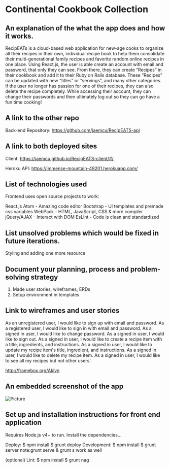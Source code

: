 # Continental Cookbook Collection

## An explanation of the what the app does and how it works.
RecipEATs is a cloud-based web application for new-age cooks to organize all their recipes in their own, individual recipe book to help them consolidate their multi-generational family recipes and favorite random online recipes in one place. Using React.js, the user is able create an account with email and password, that only they can see. From there, they can create “Recipes” in their cookbook and add it to their Ruby on Rails database. These “Recipes” can be updated with new “titles” or “servings”, and many other categories. If the user no longer has passion for one of their recipes, they can also delete the recipe completely. While accessing their account, they can change their passwords and then ultimately log out so they can go have a fun time cooking!

## A link to the other repo
Back-end Repository: https://github.com/jaemcu/RecipEATS-api

## A link to both deployed sites
Client: https://jaemcu.github.io/RecipEATS-client/#/

Heroku API: https://immense-mountain-49201.herokuapp.com/

## List of technologies used
Frontend uses open source projects to work:

React.js
Atom - Amazing code editor
Bootstrap - UI templates and premade css variables
WebPack - HTML, JavaScript, CSS & more compiler
jQuery/AJAX - Interact with DOM
EsLint - Code is clean and standardized

## List unsolved problems which would be fixed in future iterations.

Styling and adding one more resource

## Document your planning, process and problem-solving strategy

1. Made user stories, wireframes, ERDs
2. Setup environment in templates

## Link to wireframes and user stories

As an unregistered user, I would like to sign up with email and password.
As a registered user, I would like to sign in with email and password.
As a signed in user, I would like to change password.
As a signed in user, I would like to sign out.
As a signed in user, I would like to create a recipe item with a title, ingredients, and instructions.
As a signed in user, I would like to update my recipe item's title, ingredient, and instructions.
As a signed in user, I would like to delete my recipe item.
As a signed in user, I would like to see all my recipes but not other users'.

http://framebox.org/Aklvn

## An embedded screenshot of the app

![Picture](https://i.imgur.com/2QVzGdj.png)

## Set up and installation instructions for front end application
Requires Node.js v4+ to run. Install the dependencies...

Deploy:
$ npm install
$ grunt deploy
Development:
$ npm install
$ grunt server
note:grunt serve & grunt s work as well

(optional) Lint:
$ npm install
$ grunt nag
